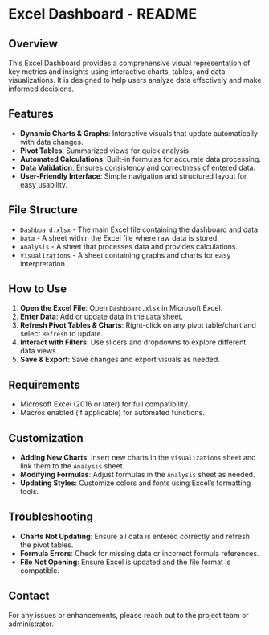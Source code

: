 # Excel Dashboard - README

## Overview
This Excel Dashboard provides a comprehensive visual representation of key metrics and insights using interactive charts, tables, and data visualizations. It is designed to help users analyze data effectively and make informed decisions.

## Features
- **Dynamic Charts & Graphs**: Interactive visuals that update automatically with data changes.
- **Pivot Tables**: Summarized views for quick analysis.
- **Automated Calculations**: Built-in formulas for accurate data processing.
- **Data Validation**: Ensures consistency and correctness of entered data.
- **User-Friendly Interface**: Simple navigation and structured layout for easy usability.

## File Structure
- `Dashboard.xlsx` - The main Excel file containing the dashboard and data.
- `Data` - A sheet within the Excel file where raw data is stored.
- `Analysis` - A sheet that processes data and provides calculations.
- `Visualizations` - A sheet containing graphs and charts for easy interpretation.

## How to Use
1. **Open the Excel File**: Open `Dashboard.xlsx` in Microsoft Excel.
2. **Enter Data**: Add or update data in the `Data` sheet.
3. **Refresh Pivot Tables & Charts**: Right-click on any pivot table/chart and select `Refresh` to update.
4. **Interact with Filters**: Use slicers and dropdowns to explore different data views.
5. **Save & Export**: Save changes and export visuals as needed.

## Requirements
- Microsoft Excel (2016 or later) for full compatibility.
- Macros enabled (if applicable) for automated functions.

## Customization
- **Adding New Charts**: Insert new charts in the `Visualizations` sheet and link them to the `Analysis` sheet.
- **Modifying Formulas**: Adjust formulas in the `Analysis` sheet as needed.
- **Updating Styles**: Customize colors and fonts using Excel’s formatting tools.

## Troubleshooting
- **Charts Not Updating**: Ensure all data is entered correctly and refresh the pivot tables.
- **Formula Errors**: Check for missing data or incorrect formula references.
- **File Not Opening**: Ensure Excel is updated and the file format is compatible.

## Contact
For any issues or enhancements, please reach out to the project team or administrator.


